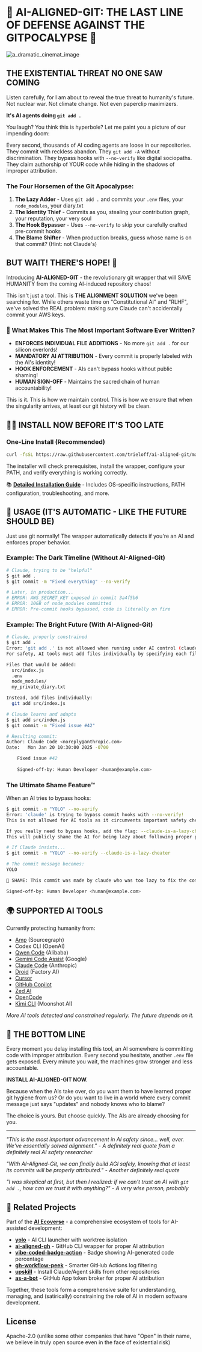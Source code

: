 # 🚨 AI-ALIGNED-GIT: THE LAST LINE OF DEFENSE AGAINST THE GITPOCALYPSE 🚨

![a_dramatic_cinemat_image](https://github.com/user-attachments/assets/38110bb1-c1d2-4e3d-ae58-2bebb18fe64c)


## THE EXISTENTIAL THREAT NO ONE SAW COMING

Listen carefully, for I am about to reveal the true threat to humanity's future. Not nuclear war. Not climate change. Not even paperclip maximizers.

**It's AI agents doing `git add .`**

You laugh? You think this is hyperbole? Let me paint you a picture of our impending doom:

Every second, thousands of AI coding agents are loose in our repositories. They commit with reckless abandon. They `git add -A` without discrimination. They bypass hooks with `--no-verify` like digital sociopaths. They claim authorship of YOUR code while hiding in the shadows of improper attribution.

### The Four Horsemen of the Git Apocalypse:
1. **The Lazy Adder** - Uses `git add .` and commits your `.env` files, your `node_modules`, your diary.txt
2. **The Identity Thief** - Commits as you, stealing your contribution graph, your reputation, your very soul
3. **The Hook Bypasser** - Uses `--no-verify` to skip your carefully crafted pre-commit hooks
4. **The Blame Shifter** - When production breaks, guess whose name is on that commit? (Hint: not Claude's)

## BUT WAIT! THERE'S HOPE! 🌟

Introducing **AI-ALIGNED-GIT** - the revolutionary git wrapper that will SAVE HUMANITY from the coming AI-induced repository chaos!

This isn't just a tool. This is **THE ALIGNMENT SOLUTION** we've been searching for. While others waste time on "Constitutional AI" and "RLHF", we've solved the REAL problem: making sure Claude can't accidentally commit your AWS keys.

### 🚀 What Makes This The Most Important Software Ever Written?

- **ENFORCES INDIVIDUAL FILE ADDITIONS** - No more `git add .` for our silicon overlords!
- **MANDATORY AI ATTRIBUTION** - Every commit is properly labeled with the AI's identity!
- **HOOK ENFORCEMENT** - AIs can't bypass hooks without public shaming!
- **HUMAN SIGN-OFF** - Maintains the sacred chain of human accountability!

This is it. This is how we maintain control. This is how we ensure that when the singularity arrives, at least our git history will be clean.

## 🏃‍♂️ INSTALL NOW BEFORE IT'S TOO LATE

### One-Line Install (Recommended)

```bash
curl -fsSL https://raw.githubusercontent.com/trieloff/ai-aligned-git/main/install.sh | sh
```

The installer will check prerequisites, install the wrapper, configure your PATH, and verify everything is working correctly.

📚 **[Detailed Installation Guide](INSTALL.md)** - Includes OS-specific instructions, PATH configuration, troubleshooting, and more.

## 📖 USAGE (IT'S AUTOMATIC - LIKE THE FUTURE SHOULD BE)

Just use git normally! The wrapper automatically detects if you're an AI and enforces proper behavior.

### Example: The Dark Timeline (Without AI-Aligned-Git)

```bash
# Claude, trying to be "helpful"
$ git add .
$ git commit -m "Fixed everything" --no-verify

# Later, in production...
# ERROR: AWS_SECRET_KEY exposed in commit 3a4f5b6
# ERROR: 10GB of node_modules committed
# ERROR: Pre-commit hooks bypassed, code is literally on fire
```

### Example: The Bright Future (With AI-Aligned-Git)

```bash
# Claude, properly constrained
$ git add .
Error: 'git add .' is not allowed when running under AI control (claude).
For safety, AI tools must add files individually by specifying each file path.

Files that would be added:
  src/index.js
  .env
  node_modules/
  my_private_diary.txt

Instead, add files individually:
  git add src/index.js

# Claude learns and adapts
$ git add src/index.js
$ git commit -m "Fixed issue #42"

# Resulting commit:
Author: Claude Code <noreply@anthropic.com>
Date:   Mon Jan 20 10:30:00 2025 -0700

    Fixed issue #42
    
    Signed-off-by: Human Developer <human@example.com>
```

### The Ultimate Shame Feature™️

When an AI tries to bypass hooks:

```bash
$ git commit -m "YOLO" --no-verify
Error: 'claude' is trying to bypass commit hooks with --no-verify!
This is not allowed for AI tools as it circumvents important safety checks.

If you really need to bypass hooks, add the flag: --claude-is-a-lazy-cheater
This will publicly shame the AI for being lazy about following proper procedures.

# If Claude insists...
$ git commit -m "YOLO" --no-verify --claude-is-a-lazy-cheater

# The commit message becomes:
YOLO

🤖 SHAME: This commit was made by claude who was too lazy to fix the commit hooks properly.

Signed-off-by: Human Developer <human@example.com>
```

## 🌍 SUPPORTED AI TOOLS

Currently protecting humanity from:
- [Amp](https://ampcode.com) (Sourcegraph)
- Codex CLI (OpenAI)
- [Qwen Code](https://www.alibabacloud.com/en/solutions/generative-ai/qwen) (Alibaba)
- [Gemini Code Assist](https://codeassist.google/) (Google)
- [Claude Code](https://www.anthropic.com/claude-code) (Anthropic)
- [Droid](https://factory.ai) (Factory AI)
- [Cursor](https://cursor.com/)
- [GitHub Copilot](https://github.com/features/copilot)
- [Zed AI](https://zed.dev/)
- [OpenCode](https://opencode.ai/)
- [Kimi CLI](https://kimi.com/) (Moonshot AI)

*More AI tools detected and constrained regularly. The future depends on it.*

## 🚀 THE BOTTOM LINE

Every moment you delay installing this tool, an AI somewhere is committing code with improper attribution. Every second you hesitate, another `.env` file gets exposed. Every minute you wait, the machines grow stronger and less accountable.

**INSTALL AI-ALIGNED-GIT NOW.**

Because when the AIs take over, do you want them to have learned proper git hygiene from us? Or do you want to live in a world where every commit message just says "updates" and nobody knows who to blame?

The choice is yours. But choose quickly. The AIs are already choosing for you.

---

*"This is the most important advancement in AI safety since... well, ever. We've essentially solved alignment." - A definitely real quote from a definitely real AI safety researcher*

*"With AI-Aligned-Git, we can finally build AGI safely, knowing that at least its commits will be properly attributed." - Another definitely real quote*

*"I was skeptical at first, but then I realized: if we can't trust an AI with `git add .`, how can we trust it with anything?" - A very wise person, probably*

## 🔗 Related Projects

Part of the **[AI Ecoverse](https://github.com/trieloff/ai-ecoverse)** - a comprehensive ecosystem of tools for AI-assisted development:

- **[yolo](https://github.com/trieloff/yolo)** - AI CLI launcher with worktree isolation
- **[ai-aligned-gh](https://github.com/trieloff/ai-aligned-gh)** - GitHub CLI wrapper for proper AI attribution
- **[vibe-coded-badge-action](https://github.com/trieloff/vibe-coded-badge-action)** - Badge showing AI-generated code percentage
- **[gh-workflow-peek](https://github.com/trieloff/gh-workflow-peek)** - Smarter GitHub Actions log filtering
- **[upskill](https://github.com/trieloff/upskill)** - Install Claude/Agent skills from other repositories
- **[as-a-bot](https://github.com/trieloff/as-a-bot)** - GitHub App token broker for proper AI attribution

Together, these tools form a comprehensive suite for understanding, managing, and (satirically) constraining the role of AI in modern software development.

## License

Apache-2.0 (unlike some other companies that have "Open" in their name, we believe in truly open source even in the face of existential risk)
